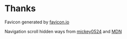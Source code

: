 # Thanks
Favicon generated by [favicon.io](https://favicon.io/favicon-converter/)

Navigation scroll hidden ways from [mickey0524](https://mickey0524.github.io/2017/09/23/scroll-auto-show-hide/) and [MDN](https://developer.mozilla.org/en/docs/Web)
